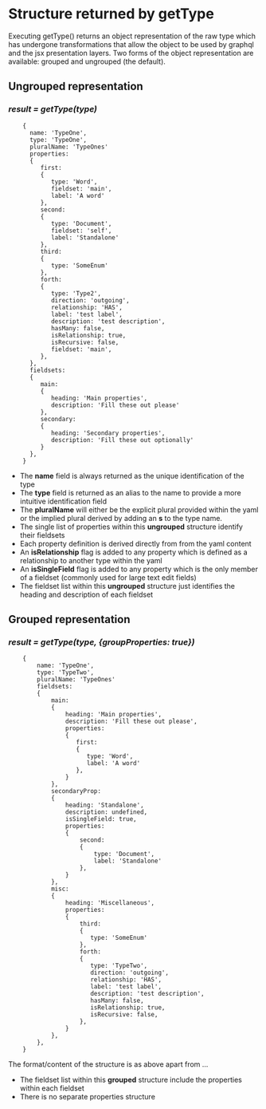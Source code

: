 # Structure returned by getType

Executing getType() returns an object representation of the raw type which has undergone transformations that allow the object to be used by graphql and the jsx presentation layers.
Two forms of the object representation are available: grouped and ungrouped (the default).

## Ungrouped representation
### *result = getType(type)*
```
    {
      name: 'TypeOne',
      type: 'TypeOne',
      pluralName: 'TypeOnes'
      properties:
      {
         first:
         {
            type: 'Word',
            fieldset: 'main',
            label: 'A word'
         },
         second:
         {
            type: 'Document',
            fieldset: 'self',
            label: 'Standalone'
         },
         third:
         {
            type: 'SomeEnum'
         },
         forth:
         {
            type: 'Type2',
            direction: 'outgoing',
            relationship: 'HAS',
            label: 'test label',
            description: 'test description',
            hasMany: false,
            isRelationship: true,
            isRecursive: false,
            fieldset: 'main',
         },
      },
      fieldsets:
      {
         main:
         {
            heading: 'Main properties',
            description: 'Fill these out please'
         },
         secondary:
         {
            heading: 'Secondary properties',
            description: 'Fill these out optionally'
         }
      },
    }
```

* The **name** field is always returned as the unique identification of the type
* The **type** field is returned as an alias to the name to provide a more intuitive identification field
* The **pluralName** will either be the explicit plural provided within the yaml or the implied plural derived by adding an **s** to the type name.
* The single list of properties within this **ungrouped** structure identify their fieldsets
* Each property definition is derived directly from from the yaml content
* An **isRelationship** flag is added to any property which is defined as a relationship to another type within the yaml
* An **isSingleField** flag is added to any property which is the only member of a fieldset (commonly used for large text edit fields)
* The fieldset list within this **ungrouped** structure just identifies the heading and description of each fieldset

## Grouped representation
### *result = getType(type, {groupProperties: true})*
```
    {
        name: 'TypeOne',
        type: 'TypeTwo',
        pluralName: 'TypeOnes'
        fieldsets:
        {
            main:
            {
                heading: 'Main properties',
                description: 'Fill these out please',
                properties:
                {
                   first:
                   {
                      type: 'Word',
                      label: 'A word'
                   },
                }
            },
            secondaryProp:
            {
                heading: 'Standalone',
                description: undefined,
                isSingleField: true,
                properties:
                {
                    second:
                    {
                        type: 'Document',
                        label: 'Standalone'
                    },
                }
            },
            misc:
            {
                heading: 'Miscellaneous',
                properties:
                {
                    third:
                    {
                       type: 'SomeEnum'
                    },
                    forth:
                    {
                       type: 'TypeTwo',
                       direction: 'outgoing',
                       relationship: 'HAS',
                       label: 'test label',
                       description: 'test description',
                       hasMany: false,
                       isRelationship: true,
                       isRecursive: false,
                    },
                }
            },
        },
    }
```

The format/content of the structure is as above apart from ...
* The fieldset list within this **grouped** structure include the properties within each fieldset
* There is no separate properties structure